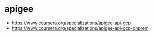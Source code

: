 # apigee
* https://www.coursera.org/specializations/apigee-api-gcp
* https://www.coursera.org/specializations/apigee-api-gcp-onprem
